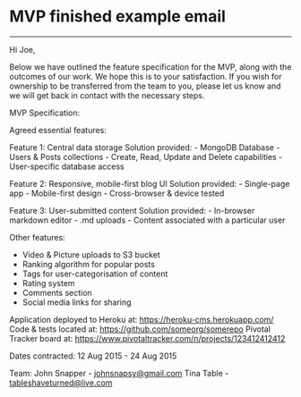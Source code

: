 # MVP finished example email
---

Hi Joe,

Below we have outlined the feature specification for the MVP, along with the outcomes of our work. We hope this is to your satisfaction. If you wish for ownership to be transferred from the team to you, please let us know and we will get back in contact with the necessary steps.

MVP Specification:

Agreed essential features:

  Feature 1: Central data storage
  Solution provided:
    - MongoDB Database
    - Users & Posts collections
    - Create, Read, Update and Delete capabilities
    - User-specific database access


  Feature 2: Responsive, mobile-first blog UI
  Solution provided:
    - Single-page app
    - Mobile-first design
    - Cross-browser & device tested


  Feature 3: User-submitted content
  Solution provided:
    - In-browser markdown editor
    - .md uploads
    - Content associated with a particular user


Other features:
  - Video & Picture uploads to S3 bucket
  - Ranking algorithm for popular posts
  - Tags for user-categorisation of content
  - Rating system
  - Comments section
  - Social media links for sharing

Application deployed to Heroku at: https://heroku-cms.herokuapp.com/
Code & tests located at: https://github.com/someorg/somerepo
Pivotal Tracker board at:  https://www.pivotaltracker.com/n/projects/123412412412

Dates contracted:
12 Aug 2015 - 24 Aug 2015

Team:
John Snapper - johnsnapsy@gmail.com
Tina Table - tableshaveturned@live.com